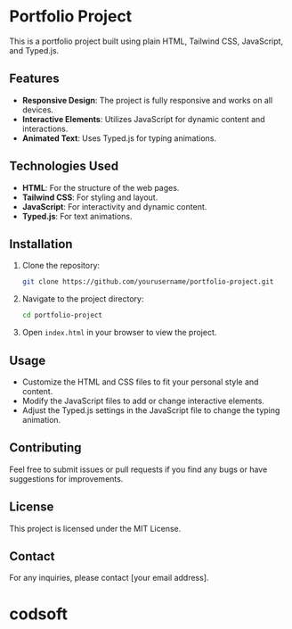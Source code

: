 # Portfolio Project

This is a portfolio project built using plain HTML, Tailwind CSS, JavaScript, and Typed.js.

## Features

- **Responsive Design**: The project is fully responsive and works on all devices.
- **Interactive Elements**: Utilizes JavaScript for dynamic content and interactions.
- **Animated Text**: Uses Typed.js for typing animations.

## Technologies Used

- **HTML**: For the structure of the web pages.
- **Tailwind CSS**: For styling and layout.
- **JavaScript**: For interactivity and dynamic content.
- **Typed.js**: For text animations.

## Installation

1. Clone the repository:
    ```bash
    git clone https://github.com/yourusername/portfolio-project.git
    ```
2. Navigate to the project directory:
    ```bash
    cd portfolio-project
    ```
3. Open `index.html` in your browser to view the project.

## Usage

- Customize the HTML and CSS files to fit your personal style and content.
- Modify the JavaScript files to add or change interactive elements.
- Adjust the Typed.js settings in the JavaScript file to change the typing animation.

## Contributing

Feel free to submit issues or pull requests if you find any bugs or have suggestions for improvements.

## License

This project is licensed under the MIT License.

## Contact

For any inquiries, please contact [your email address].
# codsoft
